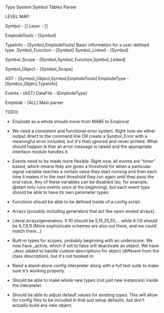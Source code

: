 Type System
Symbol Tables
Parser

LEVEL MAP:

Symbol            - []
Lexer             - []

EmplodeTools      - [Symbol]

TypeInfo          - [Symbol,EmplodeTools] Basic information for a user-defined type.
Symbol_Function   - [Symbol]
Symbol_Linked     - [Symbol]

Symbol_Scope      - [Symbol,Symbol_Function,Symbol_Linked]

Symbol_Object     - [Symbol_Scope]

AST               - [Symbol_Object,Symbol,EmplodeTools]
EmplodeType       - [Symbol_Object,TypeInfo]

Events            - [AST]
DataFile          - [EmplodeType]

Emplode           - [ALL] Main parser


TODO:

* Emplode as a whole should move from MABE to Empirical

* We need a consistent and functional error system.
Right now we either output direct to the command line OR create a Symbol_Error
with a meaningful error included, but it's then ignored and never printed.
What should happen is that an error message is raised and the appropriate interface
module handles it.

* Events need to be made more flexible.
Right now, all events are "timer" based, which means they are given a threshold for
when a particular signal variable reaches a certain value they start running and then
each time it makes it to the next threshold they run again until they pass the end
value.  Any of these variables can be disabled (so, for example, @start only runs
events once at the beginning), but each event type should be able to have its own
parameter types.

* Functions should be able to be defined inside of a config script.

* Arrays (possibly including generators that act like open-ended arrays).

* Literal arrays/generators.
5:10 should be 5,15,25,35,... while 6:1:9 should be 6,7,8,9
(More sophisticate schemes are also out there, and we could match them...)

* Built-in types for scopes, probably beginning with an underscore.
We now have _active, which if set to false will deactivate an object.  We have _desc 
added to handle custom descriptions for object (different from the class description),
but it's not hooked in.

* Need a stand-alone config interpreter along with a full test suite to make sure it's
working properly.

* Should be able to make whole new types (not just new instances) inside the interpreter.

* Should be able to adjust default values for existing types.  This will allow for config
files to be included in that just setup defaults, but don't actually build any new object.
